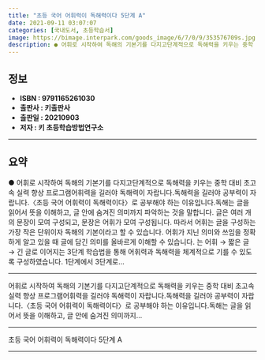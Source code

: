 ```yaml
---
title: "초등 국어 어휘력이 독해력이다 5단계 A"
date: 2021-09-11 03:07:07
categories: [국내도서, 초등학습서]
image: https://bimage.interpark.com/goods_image/6/7/0/9/353576709s.jpg
description: ● 어휘로 시작하여 독해의 기본기를 다지고단계적으로 독해력을 키우는 중학 대비 초고속 실력 향상 프로그램어휘력을 길러야 독해력이 자랍니다.독해력을 길러야 공부력이 자랍니다.〈초등 국어 어휘력이 독해력이다〉로 공부해야 하는 이유입니다.독해는 글을 읽어서 뜻을 이해하고, 글 안에 숨겨진
---
```


## **정보**

- **ISBN : 9791165261030**
- **출판사 : 키출판사**
- **출판일 : 20210903**
- **저자 : 키 초등학습방법연구소**

------



## **요약**

●  어휘로 시작하여 독해의 기본기를 다지고단계적으로 독해력을 키우는 중학 대비 초고속 실력 향상 프로그램어휘력을 길러야 독해력이 자랍니다.독해력을 길러야 공부력이 자랍니다.〈초등 국어 어휘력이 독해력이다〉로 공부해야 하는 이유입니다.독해는 글을 읽어서 뜻을 이해하고, 글 안에 숨겨진 의미까지 파악하는 것을 말합니다. 글은 여러 개의 문장이 모여 구성되고, 문장은 어휘가 모여 구성됩니다. 따라서 어휘는 글을 구성하는 가장 작은 단위이자 독해의 기본이라고 할 수 있습니다. 어휘가 지닌 의미와 쓰임을 정확하게 알고 있을 때 글에 담긴 의미를 올바르게 이해할 수 있습니다. 는 어휘 → 짧은 글 → 긴 글로 이어지는 3단계 학습법을 통해 어휘력과 독해력을 체계적으로 기를 수 있도록 구성하였습니다. 1단계에서 3단계로...

------

어휘로 시작하여 독해의 기본기를 다지고단계적으로 독해력을 키우는 중학 대비 초고속 실력 향상 프로그램어휘력을 길러야 독해력이 자랍니다.독해력을 길러야 공부력이 자랍니다.〈초등 국어 어휘력이 독해력이다〉로 공부해야 하는 이유입니다.독해는 글을 읽어서 뜻을 이해하고, 글 안에 숨겨진 의미까지... 

------


초등 국어 어휘력이 독해력이다 5단계 A 

------


